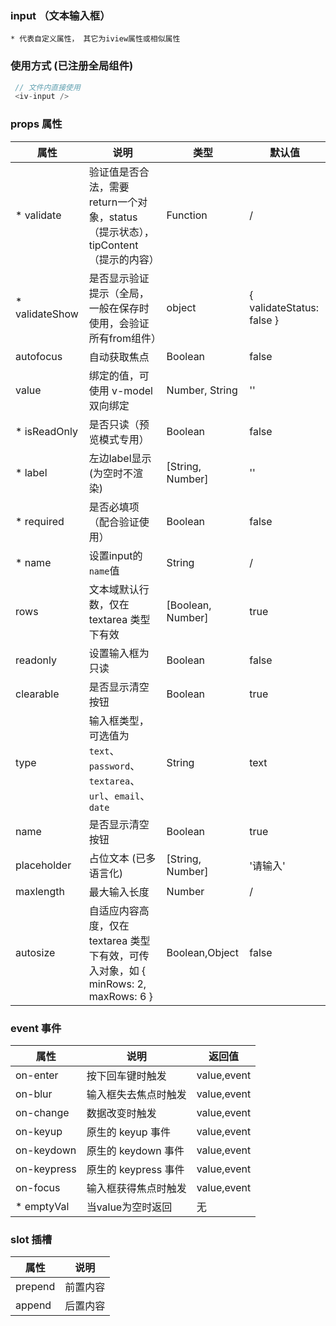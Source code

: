 ### input （文本输入框）
`* 代表自定义属性， 其它为iview属性或相似属性`

### 使用方式 (已注册全局组件)
```js
 // 文件内直接使用
 <iv-input />
```
### props 属性
| 属性  |  说明  | 类型  | 默认值  |
| ------------ | ------------ | ------------ | ------------ |
| * validate  |  验证值是否合法，需要return一个对象，status（提示状态），tipContent（提示的内容）	  | Function  |  /  |
| * validateShow  |  是否显示验证提示（全局，一般在保存时使用，会验证所有from组件）	  | object  |  { validateStatus: false }  |
| autofocus  |  自动获取焦点	  | Boolean  |  false  |
| value  |  绑定的值，可使用 v-model 双向绑定  | Number, String  |  ''  |
| * isReadOnly  |  是否只读（预览模式专用）  | Boolean  |  false  |
|  * label | 左边label显示(为空时不渲染)	  | [String, Number]  |  ''  |
|  * required | 是否必填项（配合验证使用）	  | Boolean  |  false  |
|  * name | 设置input的`name`值	  | String  |  /  |
|  rows | 文本域默认行数，仅在 textarea 类型下有效  | [Boolean, Number]  |  true  |
|  readonly | 设置输入框为只读  | Boolean  |  false  |
|  clearable | 是否显示清空按钮	  | Boolean  |  true  |
|  type | 输入框类型，可选值为 `text`、`password`、`textarea`、`url`、`email`、`date`	  | String  |  text  |
|  name | 是否显示清空按钮	  | Boolean  |  true  |
|  placeholder | 占位文本 (已多语言化)		  | [String, Number]  |  '请输入'  |
|  maxlength | 最大输入长度		  | Number  |  /  |
|  autosize | 自适应内容高度，仅在 textarea 类型下有效，可传入对象，如 { minRows: 2, maxRows: 6 }	  | Boolean,Object  |  false  |

### event 事件
| 属性  |  说明  | 返回值  |
| ------------ | ------------ | ------------ |
| on-enter  |  按下回车键时触发  | value,event  |
| on-blur | 输入框失去焦点时触发  |  value,event | 
| on-change | 数据改变时触发  |  value,event |
| on-keyup | 原生的 keyup 事件  |  value,event |
| on-keydown | 原生的 keydown 事件  |  value,event |
| on-keypress | 原生的 keypress 事件  |  value,event |
| on-focus | 输入框获得焦点时触发  |  value,event |
| * emptyVal | 当value为空时返回  |  无 |


### slot 插槽
| 属性  |  说明  |
| ------------ | ------------ |
| prepend  |  前置内容  |
| append |  后置内容 |
